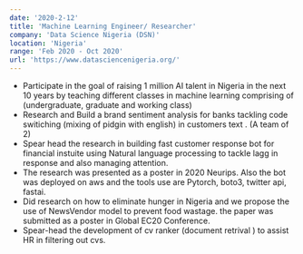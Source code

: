 ```yaml
---
date: '2020-2-12'
title: 'Machine Learning Engineer/ Researcher'
company: 'Data Science Nigeria (DSN)'
location: 'Nigeria'
range: 'Feb 2020 - Oct 2020'
url: 'https://www.datasciencenigeria.org/'
---
```


- Participate in the goal of raising 1 million AI talent in Nigeria in the next 10 years by teaching different classes in machine learning comprising of (undergraduate, graduate and working class)
- Research and Build a brand sentiment analysis for banks tackling code switiching (mixing of pidgin with english) in customers text . (A team of 2)
- Spear head the research in building fast customer response bot for financial instuite using Natural language processing to tackle lagg in response and also managing attention.
- The research was presented as a poster in 2020 Neurips. Also the bot was deployed on aws and the tools use are Pytorch, boto3, twitter api, fastai.
- Did research on how to eliminate hunger in Nigeria and we propose the use of NewsVendor model to prevent food wastage. the paper was submitted as a poster in Global EC20 Conference.
- Spear-head the development of cv ranker (document retrival ) to assist HR in filtering out cvs.
